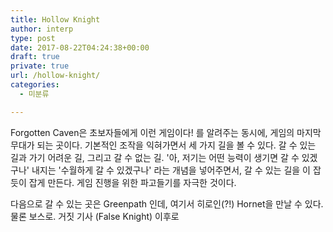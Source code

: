 ```yaml
---
title: Hollow Knight
author: interp
type: post
date: 2017-08-22T04:24:38+00:00
draft: true
private: true
url: /hollow-knight/
categories:
  - 미분류

---
```

Forgotten Caven은 초보자들에게 이런 게임이다! 를 알려주는 동시에, 게임의 마지막 무대가 되는 곳이다. 기본적인 조작을 익혀가면서 세 가지 길을 볼 수 있다. 갈 수 있는 길과 가기 어려운 길, 그리고 갈 수 없는 길. '아, 저기는 어떤 능력이 생기면 갈 수 있겠구나' 내지는 '수월하게 갈 수 있겠구나' 라는 개념을 넣어주면서, 갈 수 있는 길을 이 잡듯이 잡게 만든다. 게임 진행을 위한 파고들기를 자극한 것이다.

다음으로 갈 수 있는 곳은 Greenpath 인데, 여기서 히로인(?!) Hornet을 만날 수 있다. 물론 보스로. 거짓 기사 (False Knight) 이후로